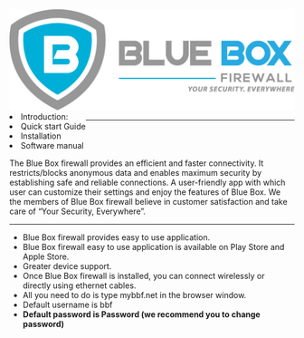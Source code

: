 <img src="Logo02.BMP">
<nav style = "float:left">
 <li>Introduction:</li>
  <li> Quick start Guide</li>
  <li>Installation</li>
  <li>Software manual</li>
 </nav>
<div style = "float:right">
<p>The Blue Box firewall provides an efficient and faster connectivity. It restricts/blocks anonymous data and enables maximum security    by establishing safe and reliable connections. A user-friendly app with which user can customize their settings and enjoy the features of Blue Box. We the members of Blue Box firewall believe in customer satisfaction and take care of “Your Security, Everywhere”. </p>
<hr>
 <ul>
   <li>Blue Box firewall provides easy to use application.</li>
   <li>Blue Box firewall easy to use application is available on Play Store and Apple Store.</li>
   <li>Greater device support.</li>
   <li>Once Blue Box firewall is installed, you can connect wirelessly or directly using ethernet cables.</li>
   <li>All you need to do is type mybbf.net in the browser window.</li>
   <li>Default username is bbf</li>
  <li><b>Default password is Password (we recommend you to change password)</b></li>
  </ul>
 </div>
<hr>
